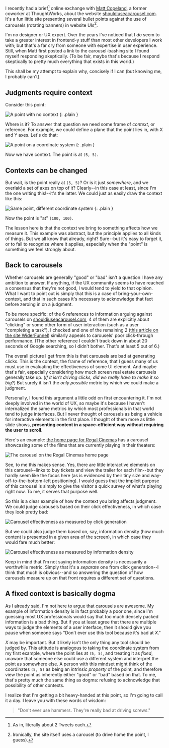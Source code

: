 I recently had a brief[^and-i-mean-brief] online exchange with [Matt Copeland](http://matthewcopeland.me/), a former coworker at ThoughtWorks, about the website [shouldiuseacarousel.com](http://shouldiuseacarousel.com/). It's a fun little site presenting several bullet points against the use of carousels (rotating banners) in website UIs[^irony].

I'm no designer or UX expert. Over the years I've noticed that I *do* seem to take a greater interest in frontend-y stuff than most other developers I work with; but that's a far cry from someone with expertise in user experience. Still, when Matt first posted a link to the carousel-bashing site I found myself responding skeptically. (To be fair, maybe that's because I respond skeptically to pretty much everything that exists in this world.)

This shall be my attempt to explain why, concisely if I can (but knowing me, I probably can't).

Judgments require context
-------------------------

Consider this point:

![A point with no context](/images/point-without-context.png)
{: .plain }

Where is it? To answer that question we need some frame of *context*, or reference. For example, we could define a plane that the point lies in, with X and Y axes. Let's do that:

![A point on a coordinate system](/images/point-on-coordinate-system.png)
{: .plain }

Now we have context. The point is at `(5, 5)`.

Contexts can be changed
-----------------------

But wait, is the point really at `(5, 5)`? Or is it just *somewhere*, and we overlaid a set of axes on top of it? Clearly--in this case at least, since I'm the one writing this!--it's the latter. We could just as easily draw the context like this:

![Same point, different coordinate system](/images/point-on-different-coordinate-system.png)
{: .plain }

Now the point is "at" `(100, 100)`.

The lesson here is that the context we bring to something affects how we measure it. This example was abstract, but the principle applies to all kinds of things. But we all know that already, right? Sure--but it's easy to forget it, or to fail to recognize where it applies, especially when the "point" is something we feel strongly about.

Back to carousels
-----------------

Whether carousels are generally "good" or "bad" isn't a question I have any ambition to answer. If anything, if the UX community seems to have reached a consensus that they're not good, I would tend to yield to that opinion. What I want to point out is simply that this is a case of bring-your-own-context, and that in such cases it's necessary to acknowledge that fact before zeroing in on a judgment.

To be more specific: of the 6 references to information arguing against carousels on [shouldiuseacarousel.com](shouldiuseacarousel.com), 4 of them are explicitly about "clicking" or some other form of user interaction (such as a user "completing a task"). I checked and one of the remaining 2 ([this article on the site WiderFunnel](http://www.widerfunnel.com/conversion-rate-optimization/rotating-offers-the-scourge-of-home-page-design)) similarly appeals to carousels' poor click-through performance. (The other reference I couldn't track down in about 20 seconds of Google searching, so I didn't bother. That's at least 5 out of 6.)

The overall picture I get from this is that carousels are bad at generating clicks. This is the context, the frame of reference, that I guess many of us must use in evaluating the effectiveness of some UI element. And maybe that's fair, especially considering how much screen real estate carousels generally take up. (*If it isn't driving clicks, did we really have to make it so big?*) But surely it isn't the *only possible* metric by which we could make a judgment.

Personally, I found this argument a little odd on first encountering it. I'm not deeply involved in the world of UX, so maybe it's because I haven't internalized the same metrics by which most professionals in that world tend to judge interfaces. But I never thought of carousels as being a vehicle for interactive elements in the first place. I thought of them more as little slide shows, **presenting content in a space-efficient way without requiring the user to scroll**.

Here's an example: [the home page for Regal Cinemas](http://www.regmovies.com/) has a carousel showcasing some of the films that are currently playing in their theaters:

![The carousel on the Regal Cinemas home page](/images/good-carousel.png)

See, to me this makes sense. Yes, there are little interactive elements on this carousel--links to buy tickets and view the trailer for each film--but they hardly seem like the focus here (as is evidenced by their tiny size and way-off-to-the-bottom-left positioning). I would guess that the implicit purpose of this carousel is simply to give the visitor a quick survey of what's playing right now. To me, it serves that purpose well.

So this is a clear example of how the context you bring affects judgment. We could judge carousels based on their click effectiveness, in which case they look pretty bad:

![Carousel effectiveness as measured by click generation](/images/click-generation-effectiveness.png)

But we could also judge them based on, say, information density (how much content is presented in a given area of the screen), in which case they would fare much better:

![Carousel effectiveness as measured by information density](/images/information-density.png)

Keep in mind that I'm not saying information density is necessarily a worthwhile metric. Simply that it's a *separate* one from click generation--I think that much is obvious--and so answering the question of how carousels measure up on that front requires a different set of questions.

A fixed context is basically dogma
----------------------------------

As I already said, I'm not here to argue that carousels are awesome. My example of information density is in fact probably a poor one, since I'm guessing most UX professionals would say that too much densely packed information is a bad thing. But if you at least agree that there are multiple ways to judge the elements of a user interface, then it should give you pause when someone says "Don't ever use this tool because it's bad at *X*."

*X* may be important. But it likely isn't the only thing any tool should be judged by. This attitude is analogous to taking the coordinate system from my first example, where the point lies at `(5, 5)`, and treating it as *fixed*, unaware that someone else could use a different system and interpret the point as somewhere else. A person with this mindset might think of the coordinates `(5, 5)` as being an *intrinsic property* of the point, and therefore view the point as inherently either "good" or "bad" based on that. To me, that's pretty much the same thing as dogma: refusing to acknowledge that possibility of other contexts.

I realize that I'm getting a bit heavy-handed at this point, so I'm going to call it a day. I leave you with these words of wisdom:

> "Don't ever use hammers. They're really bad at driving screws."

[^and-i-mean-brief]: As in, literally about 2 Tweets each.

[^irony]: Ironically, the site itself uses a carousel (to drive home the point, I guess).

